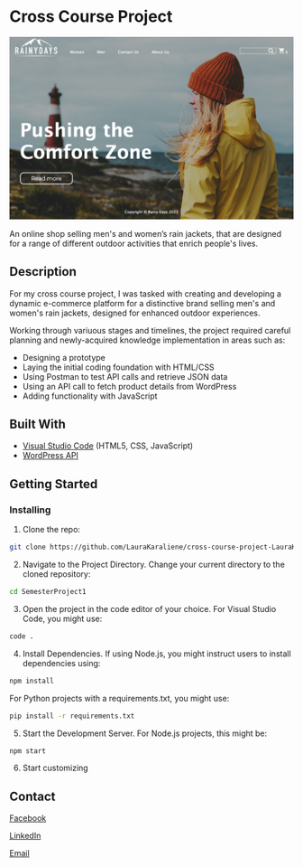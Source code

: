 # Cross Course Project

![Screenshot of My Project](rainy-days-screenshot.png)

An online shop selling men's and women’s rain jackets, that are designed for a range of different outdoor activities that enrich people's lives. 

## Description

For my cross course project, I was tasked with creating and developing a dynamic e-commerce platform for a distinctive brand selling men's and women's rain jackets, designed for enhanced outdoor experiences. 

Working through variuous stages and timelines, the project required careful planning and newly-acquired knowledge implementation in areas such as:

- Designing a prototype
- Laying the initial coding foundation with HTML/CSS
- Using Postman to test API calls and retrieve JSON data
- Using an API call to fetch product details from WordPress
- Adding functionality with JavaScript

## Built With

- [Visual Studio Code](https://code.visualstudio.com/) (HTML5, CSS, JavaScript)
- [WordPress API](https://developer.wordpress.org/rest-api/)

## Getting Started

### Installing

1. Clone the repo:

```bash
git clone https://github.com/LauraKaraliene/cross-course-project-LauraKaraliene
```

2. Navigate to the Project Directory.
   Change your current directory to the cloned repository:

```bash
cd SemesterProject1
```

3. Open the project in the code editor of your choice.
   For Visual Studio Code, you might use:

```bash
code . 
```

4. Install Dependencies.
   If using Node.js, you might instruct users to install dependencies using:

```bash
npm install
```

  For Python projects with a requirements.txt, you might use:

```bash
pip install -r requirements.txt
```

5. Start the Development Server.
   For Node.js projects, this might be:

```bash
npm start
```
   
6. Start customizing


## Contact

[Facebook](https://www.facebook.com/LAURA_KARALIENE)

[LinkedIn](www.linkedin.com/in/laura-karaliene-31476657)

[Email](mailto:laura.stanislavaviciute@gmail.com)

